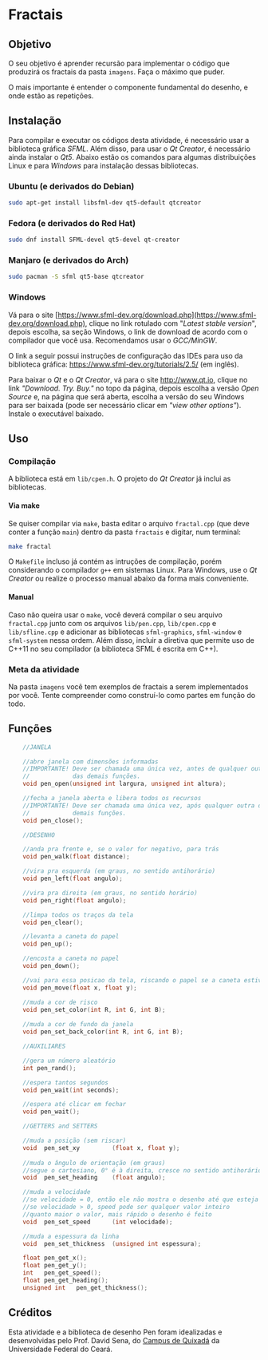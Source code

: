 # Fractais

## Objetivo

O seu objetivo é aprender recursão para implementar o código que produzirá os fractais da pasta `imagens`. Faça o máximo que puder.

O mais importante é entender o componente fundamental do desenho, e onde estão as repetições.

## Instalação

Para compilar e executar os códigos desta atividade, é necessário usar a biblioteca gráfica _SFML_. Além disso, para usar o _Qt Creator_, é necessário ainda instalar o _Qt5_. Abaixo estão os comandos para algumas distribuições Linux e para _Windows_ para instalação dessas bibliotecas.

### Ubuntu (e derivados do Debian)
```bash
sudo apt-get install libsfml-dev qt5-default qtcreator
```
### Fedora (e derivados do Red Hat)
```bash
sudo dnf install SFML-devel qt5-devel qt-creator
```
### Manjaro (e derivados do Arch)
```bash
sudo pacman -S sfml qt5-base qtcreator
```

### Windows
Vá para o site [https://www.sfml-dev.org/download.php](https://www.sfml-dev.org/download.php), clique no link rotulado com "*Latest stable version*", depois escolha, sa seção Windows, o link de download de acordo com o compilador que você usa. Recomendamos usar o *GCC/MinGW*.

O link a seguir possui instruções de configuração das IDEs para uso da biblioteca gráfica: https://www.sfml-dev.org/tutorials/2.5/ (em inglês).

Para baixar o _Qt_ e o _Qt Creator_, vá para o site http://www.qt.io, clique no link _"Download. Try. Buy."_ no topo da página, depois escolha a versão _Open Source_ e, na página que será aberta, escolha a versão do seu Windows para ser baixada (pode ser necessário clicar em _"view other options"_). Instale o executável baixado.


## Uso

### Compilação ###

A biblioteca está em `lib/cpen.h`. O projeto do *Qt Creator* já inclui as bibliotecas.

#### Via make

Se quiser compilar via `make`, basta editar o arquivo `fractal.cpp` (que deve conter a função `main`) dentro da pasta `fractais` e digitar, num terminal:

```bash
make fractal
```

O `Makefile` incluso já contém as intruções de compilação, porém considerando o compilador `g++` em sistemas Linux. Para Windows, use o *Qt Creator* ou realize o processo manual abaixo da forma mais conveniente.

#### Manual ####

Caso não queira usar o `make`, você deverá compilar o seu arquivo `fractal.cpp` junto com os arquivos `lib/pen.cpp`, `lib/cpen.cpp` e `lib/sfline.cpp` e adicionar as bibliotecas `sfml-graphics`, `sfml-window` e `sfml-system` nessa ordem. Além disso, incluir a diretiva que permite uso de C++11 no seu compilador (a biblioteca SFML é escrita em C++).

### Meta da atividade ###

Na pasta `imagens` você tem exemplos de fractais a serem implementados por você. Tente compreender como construí-lo como partes em função do todo.

## Funções

```c
    //JANELA

    //abre janela com dimensões informadas
    //IMPORTANTE! Deve ser chamada uma única vez, antes de qualquer outra
    //            das demais funções.
    void pen_open(unsigned int largura, unsigned int altura);

    //fecha a janela aberta e libera todos os recursos
    //IMPORTANTE! Deve ser chamada uma única vez, após qualquer outra das
    //            demais funções.
    void pen_close();

    //DESENHO    

    //anda pra frente e, se o valor for negativo, para trás
    void pen_walk(float distance);

    //vira pra esquerda (em graus, no sentido antihorário)
    void pen_left(float angulo);

    //vira pra direita (em graus, no sentido horário)
    void pen_right(float angulo);

    //limpa todos os traços da tela
    void pen_clear();

    //levanta a caneta do papel
    void pen_up();

    //encosta a caneta no papel
    void pen_down();

    //vai para essa posicao da tela, riscando o papel se a caneta estiver abaixada
    void pen_move(float x, float y);

    //muda a cor de risco
    void pen_set_color(int R, int G, int B);
    
    //muda a cor de fundo da janela
    void pen_set_back_color(int R, int G, int B);

    //AUXILIARES

    //gera um número aleatório
    int pen_rand();

    //espera tantos segundos
    void pen_wait(int seconds);

    //espera até clicar em fechar
    void pen_wait();

    //GETTERS and SETTERS

    //muda a posição (sem riscar)
    void  pen_set_xy         (float x, float y);
    
    //muda o ângulo de orientação (em graus)
    //segue o cartesiano, 0° é à direita, cresce no sentido antihorário
    void  pen_set_heading    (float angulo);

    //muda a velocidade
    //se velocidade = 0, então ele não mostra o desenho até que esteja terminado
    //se velocidade > 0, speed pode ser qualquer valor inteiro
    //quanto maior o valor, mais rápido o desenho é feito
    void  pen_set_speed      (int velocidade);

    //muda a espessura da linha
    void  pen_set_thickness  (unsigned int espessura);

    float pen_get_x();
    float pen_get_y();
    int   pen_get_speed();
    float pen_get_heading();
    unsigned int   pen_get_thickness();
```

## Créditos ##

Esta atividade e a biblioteca de desenho Pen foram idealizadas e desenvolvidas pelo Prof. David Sena, do [Campus de Quixadá](http://www.quixada.ufc.br) da Universidade Federal do Ceará.